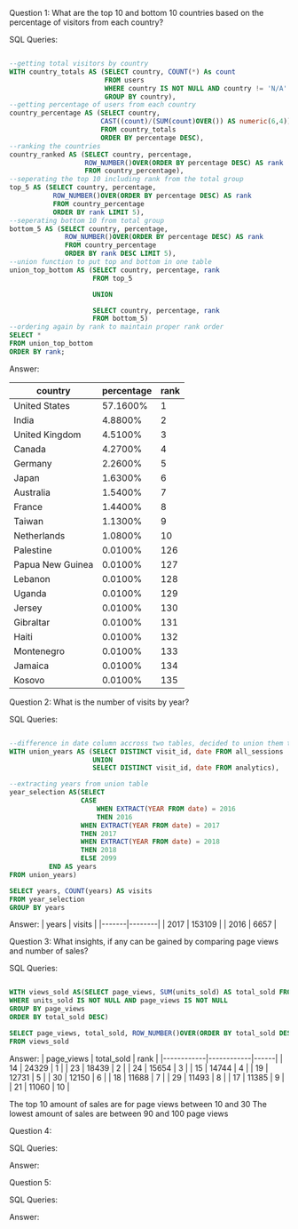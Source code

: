 Question 1: What are the top 10 and bottom 10 countries based on the percentage of visitors from each country?

SQL Queries:
```SQL

--getting total visitors by country
WITH country_totals AS (SELECT country, COUNT(*) As count
                        FROM users
                        WHERE country IS NOT NULL AND country != 'N/A'
                        GROUP BY country),
--getting percentage of users from each country
country_percentage AS (SELECT country, 
                       CAST((count)/(SUM(count)OVER()) AS numeric(6,4)) * 100 || '%' AS percentage 
                       FROM country_totals
                       ORDER BY percentage DESC),
--ranking the countries
country_ranked AS (SELECT country, percentage, 
                   ROW_NUMBER()OVER(ORDER BY percentage DESC) AS rank
                   FROM country_percentage),
--seperating the top 10 including rank from the total group
top_5 AS (SELECT country, percentage, 
           ROW_NUMBER()OVER(ORDER BY percentage DESC) AS rank
           FROM country_percentage
           ORDER BY rank LIMIT 5),
--seperating bottom 10 from total group
bottom_5 AS (SELECT country, percentage, 
              ROW_NUMBER()OVER(ORDER BY percentage DESC) AS rank
              FROM country_percentage
              ORDER BY rank DESC LIMIT 5),
--union function to put top and bottom in one table
union_top_bottom AS (SELECT country, percentage, rank 
                     FROM top_5

                     UNION

                     SELECT country, percentage, rank 
                     FROM bottom_5)
--ordering again by rank to maintain proper rank order					 
SELECT * 
FROM union_top_bottom
ORDER BY rank;

```

Answer: 

| country          | percentage | rank |
|------------------|------------|------|
| United States    | 57.1600%   | 1    |
| India            | 4.8800%    | 2    |
| United Kingdom   | 4.5100%    | 3    |
| Canada           | 4.2700%    | 4    |
| Germany          | 2.2600%    | 5    |
| Japan            | 1.6300%    | 6    |
| Australia        | 1.5400%    | 7    |
| France           | 1.4400%    | 8    |
| Taiwan           | 1.1300%    | 9    |
| Netherlands      | 1.0800%    | 10   |
| Palestine        | 0.0100%    | 126  |
| Papua New Guinea | 0.0100%    | 127  |
| Lebanon          | 0.0100%    | 128  |
| Uganda           | 0.0100%    | 129  |
| Jersey           | 0.0100%    | 130  |
| Gibraltar        | 0.0100%    | 131  |
| Haiti            | 0.0100%    | 132  |
| Montenegro       | 0.0100%    | 133  |
| Jamaica          | 0.0100%    | 134  |
| Kosovo           | 0.0100%    | 135  |



Question 2: What is the number of visits by year?

SQL Queries:
```SQL

--difference in date column accross two tables, decided to union them to get all values
WITH union_years AS (SELECT DISTINCT visit_id, date FROM all_sessions
                     UNION
                     SELECT DISTINCT visit_id, date FROM analytics),

--extracting years from union table					 
year_selection AS(SELECT
                  CASE
                      WHEN EXTRACT(YEAR FROM date) = 2016
                      THEN 2016
	              WHEN EXTRACT(YEAR FROM date) = 2017
	              THEN 2017
	              WHEN EXTRACT(YEAR FROM date) = 2018
	              THEN 2018
	              ELSE 2099
		  END AS years
FROM union_years)

SELECT years, COUNT(years) AS visits
FROM year_selection
GROUP BY years

```

Answer:
| years | visits |
|-------|--------|
| 2017  | 153109 |
| 2016  | 6657   |


Question 3: What insights, if any can be gained by comparing page views and number of sales?

SQL Queries:
```SQL

WITH views_sold AS(SELECT page_views, SUM(units_sold) AS total_sold FROM analytics
WHERE units_sold IS NOT NULL AND page_views IS NOT NULL 
GROUP BY page_views
ORDER BY total_sold DESC)

SELECT page_views, total_sold, ROW_NUMBER()OVER(ORDER BY total_sold DESC)
FROM views_sold

```

Answer:
| page_views | total_sold | rank |
|------------|------------|------|
| 14         | 24329      | 1    |
| 23         | 18439      | 2    |
| 24         | 15654      | 3    |
| 15         | 14744      | 4    |
| 19         | 12731      | 5    |
| 30         | 12150      | 6    |
| 18         | 11688      | 7    |
| 29         | 11493      | 8    |
| 17         | 11385      | 9    |
| 21         | 11060      | 10   |

The top 10 amount of sales are for page views between 10 and 30
The lowest amount of sales are between 90 and 100 page views



Question 4: 

SQL Queries:

Answer:



Question 5: 

SQL Queries:

Answer:

